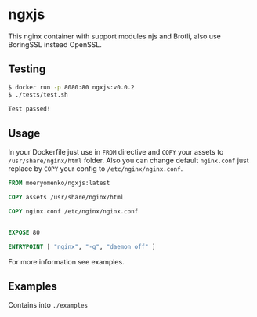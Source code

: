 # ngxjs
This nginx container with support modules njs and Brotli, also use BoringSSL instead OpenSSL.

## Testing

```bash
$ docker run -p 8080:80 ngxjs:v0.0.2
$ ./tests/test.sh

Test passed!
```

## Usage

In your Dockerfile just use in `FROM` directive and `COPY` your assets to `/usr/share/nginx/html` folder.
Also you can change default `nginx.conf` just replace by `COPY` your config to `/etc/nginx/nginx.conf`.

```Dockerfile
FROM moeryomenko/ngxjs:latest

COPY assets /usr/share/nginx/html

COPY nginx.conf /etc/nginx/nginx.conf


EXPOSE 80

ENTRYPOINT [ "nginx", "-g", "daemon off" ]
```

For more information see examples.

## Examples

Contains into `./examples`
